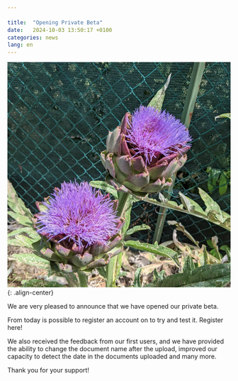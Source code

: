 ```yaml
---

title:  "Opening Private Beta"
date:   2024-10-03 13:50:17 +0100
categories: news
lang: en
---
```


![image-center](/assets/images/opening-beta-flower.png){: .align-center}

We are very pleased to announce that we have opened our private beta.

From today is possible to register an account on to try and test it. Register here!

We also received the feedback from our first users, and we have provided the ability to change the document name after the upload, improved our capacity to detect the date in the documents uploaded and many more.

Thank you for your support!
